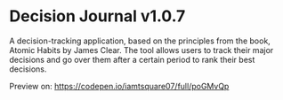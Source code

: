 # Decision Journal v1.0.7

A decision-tracking application, based on the principles from the book, Atomic Habits by James Clear.
The tool allows users to track their major decisions and go over them after a certain period to rank their best decisions.

Preview on: https://codepen.io/iamtsquare07/full/poGMvQp
